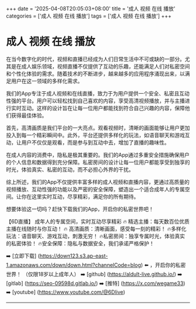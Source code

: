 +++
date = '2025-04-08T20:05:03+08:00'
title = '成人 视频 在线 播放'
categories = ['成人 视频 在线 播放']
tags = ['成人 视频 在线 播放']
+++

# 成人 视频 在线 播放

在当今数字化的时代，视频和直播已经成为人们日常生活中不可或缺的一部分。尤其是在成人娱乐领域，视频直播不仅提供了互动的乐趣，还能满足人们对私密空间和个性化体验的需求。随着技术的不断进步，越来越多的应用程序涌现出来，以满足用户在这一领域的多样化需求。

我们的App专注于成人视频和在线直播，致力于为用户提供一个安全、私密且互动性强的平台。用户可以轻松找到自己喜欢的内容，享受高清视频播放，并与主播进行实时互动。这样的设计旨在让每一位用户都能找到符合自己兴趣的内容，保障他们获得最佳体验。

首先，高清画质是我们平台的一大亮点。观看视频时，清晰的画面能够让用户更加投入到每一个精彩瞬间中。此外，平台还提供多样化的玩法，如语音聊天和游戏互动，让用户不仅仅是观看，而是参与到互动中去，增加了直播的趣味性。

在成人内容的消费中，隐私是极其重要的。我们的App通过多重安全措施确保用户的个人信息和数据得到充分保障。私密房间的设计让每一位用户都能享受到独享的时光，体验真实、私密的互动，而不必担心外界的干扰。

综上所述，我们的App不仅提供丰富多样的成人视频和直播内容，更通过高质量的视频播放、互动性强的功能以及严密的安全保障，塑造出一个适合成年人的专属空间。让你在这里实时互动，尽享精彩，满足你的所有期待。

想要体验这一切吗？赶快下载我们的App，开启你的私密世界吧！

【6D直播】
成年人的专属空间，实时互动尽享精彩
🔥 精选主播：每天数百位优质主播在线随时与你互动！
🔥 高清画质：清晰画面，感受每一刻的精彩！
🔥多样化玩法：语音聊天、游戏互动，刺激无穷！
🔥私密房间：独享专属时光，体验真实的私密体验！
🔥安全保障：隐私与数据安全，我们承诺严格保护！

➡️ [立即下载] (https://down123.s3.ap-east-1.amazonaws.com/down/down.html?channelCode=blog) ⬅️ ，开启你的私密世界！
（仅限18岁以上成年人）
➡️ [github] (https://aldult-live.github.io/)
➡️ [gitlab] (https://seo-09598d.gitlab.io/)
➡️ [推特] (https://x.com/wegame33)
➡️ [youtube] (https://www.youtube.com/@6Dlive)

---
